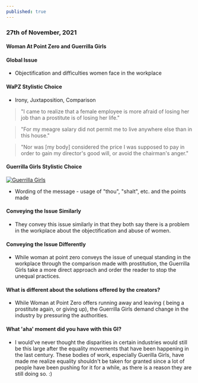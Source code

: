 ```yaml
---
published: true
---
```

### 27th of November, 2021

#### Woman At Point Zero and Guerrilla Girls

#### Global Issue
- Objectification and difficulties women face in the workplace

#### WaPZ Stylistic Choice

- Irony, Juxtaposition, Comparison

> "I came to realize that a female employee is more afraid of losing her job than a prostitute is of losing her life."

> "For my meagre salary did not permit me to live anywhere else than in this house."

> "Nor was [my body] considered the price I was supposed to pay in order to gain my director's good will, or avoid the chairman's anger." 

#### Guerrilla Girls Stylistic Choice

[![Guerrilla Girls ](https://images.squarespace-cdn.com/content/v1/55d4aaa8e4b084df273878ef/1565815876871-IDB703TOPX2RUF4L033M/2019_GuerrillaGirls_EthicsMonument1000at300dpi.jpg?format=750w)](https://www.guerrillagirls.com/projects)

- Wording of the message - usage of "thou", "shalt", etc. and the points made

#### Conveying the Issue Similarly
- They convey this issue similarly in that they both say there is a problem in the workplace about the objectification and abuse of women.  

#### Conveying the Issue Differently
- While woman at point zero conveys the issue of unequal standing in the workplace through the comparison made with prostitution, the Guerrilla Girls take a more direct approach and order the reader to stop the unequal practices.

#### What is different about the solutions offered by the creators?
- While Woman at Point Zero offers running away and leaving ( being a prostitute again, or giving up), the Guerrilla Girls demand change in the industry by pressuring the authorities.

#### What 'aha' moment did you have with this GI?
- I would've never thought the disparities in certain industries would still be this large after the equality movements that have been happening in the last century. These bodies of work, especially Guerilla Girls, have made me realize equality shouldn't be taken for granted since a lot of people have been pushing for it for a while, as there is a reason they are still doing so. :)
